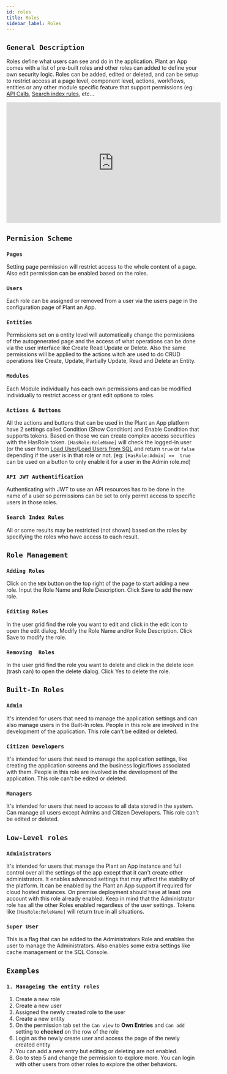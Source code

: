 ```yaml
---
id: roles
title: Roles
sidebar_label: Roles
---
```


## `General Description`

Roles define what users can see and do in the application. Plant an App comes with a list of pre-built roles and other roles can added to define your own security logic. Roles can be added, edited or deleted, and can be setup to restrict access at a page level, component level, actions, workflows, entities or any other module specific feature that support permissions (eg: [API Calls](/roles.md#api-jwt-authentification), [Search index rules](/roles.md#search-index-rules), etc...

<iframe width="560" height="315" src="https://www.youtube.com/embed/zOGVh-zEsqs" frameborder="0" allow="accelerometer; autoplay; encrypted-media; gyroscope; picture-in-picture" allowfullscreen></iframe>

## `Permision Scheme`

### `Pages`
Setting page permission will restrict access to the whole content of a page. Also edit permission can be enabled based on the roles. 

### `Users`
Each role can be assigned or removed from a user via the users page in the configuration page of Plant an App.

### `Entities`
Permissions set on a entity level will automatically change the permissions of the autogenerated page and the access of what operations can be done via the user interface like Create Read Update or Delete. Also the same permissions will be applied to the actions witch are used to do CRUD operations like Create, Update, Partially Update, Read and Delete an Entity.

### `Modules`
Each Module individually has each own permissions and can be modified individually to restrict access or grant edit options to roles. 

### `Actions & Buttons`

All the actions and buttons that can be used in the Plant an App platform have 2 settings called Condition (Show Condition) and Enable Condition that supports tokens. Based on those we can create complex access securities with the HasRole token.  `[HasRole:RoleName]` will check the logged-in user (or the user from [Load User](/actions/load-user.md)/[Load Users from SQL](/actions/load-users-from-sql.md) and return `true` or `false` depending if the user is in that role or not. (eg: `[HasRole:Admin] ==  true` can be used on a button to only enable it for a user in the Admin role.md)


### `API JWT Authentification`

Authenticating with JWT to use an API resources has to be done in the name of a user so permissions can be set to only permit access to specific users in those roles.

### `Search Index Rules`

All or some results may be restricted (not shown) based on the roles by specifying the roles who have access to each result.


## `Role Management`

### `Adding Roles`

Click on the `NEW` button on the top right of the page to start adding a new role. Input the Role Name and Role Description. Click Save to add the new role.

### `Editing Roles`

In the user grid find the role you want to edit and click in the edit icon to open the edit dialog. Modify the Role Name and/or Role Description. Click Save to modify the role.

### `Removing  Roles`

In the user grid find the role you want to delete and click in the delete icon (trash can) to open the delete dialog. Click Yes to delete the role.

## `Built-In Roles`

### `Admin`

It's intended for users that need to manage the application settings and can also manage users in the Built-In roles. People in this role are involved in the development of the application. This role can't be edited or deleted.


### `Citizen Developers`

It's intended for users that need to manage the application settings, like creating the application screens and the business logic/flows associated with them. People in this role are involved in the development of the application. This role can't be edited or deleted.

### `Managers`

It's intended for users that need to access to all data stored in the system. Can manage all users except Admins and Citizen Developers. This role can't be edited or deleted.

## `Low-Level roles`

### `Administrators`

It's intended for users that manage the Plant an App instance and full control over all the settings of the app except that it can't create other administrators. It enables advanced settings that may affect the stability of the platform. It can be enabled by the Plant an App support if required for cloud hosted instances. On premise deployment should have at least one account with this role already enabled. Keep in mind that the Administrator role has all the other Roles enabled regardless of the user settings. Tokens like `[HasRole:RoleName]` will return true in all situations. 

### `Super User`

This is a flag that can be added to the Administrators Role and enables the user to manage the Administrators. Also enables some extra settings like cache management or the SQL Console.

## `Examples`

### `1. Manageing the entity roles`

1. Create a new role
2. Create a new user
3. Assigned the newly created role to the user
4. Create a new entity
5. On the permission tab set the `Can view` to **Own Entries** and  `Can add` setting to **checked** on the row of the role
6. Login as the newly create user and access the page of the newly created entity
7. You can add a new entry but editing or deleting are not enabled.
8. Go to step 5 and change the permission to explore more. You can login with other users from other roles to explore the other behaviors.

